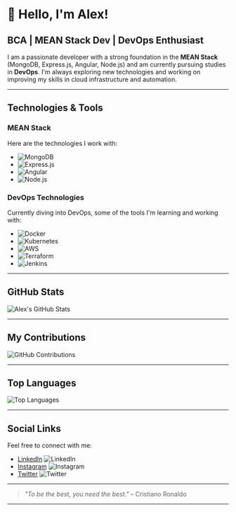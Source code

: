 # 👋 Hello, I'm Alex!

## BCA | MEAN Stack Dev | DevOps Enthusiast

I am a passionate developer with a strong foundation in the **MEAN Stack** (MongoDB, Express.js, Angular, Node.js) and am currently pursuing studies in **DevOps**. I'm always exploring new technologies and working on improving my skills in cloud infrastructure and automation.

---

## Technologies & Tools

### **MEAN Stack**
Here are the technologies I work with:

- ![MongoDB](https://img.shields.io/badge/-MongoDB-47A248?style=flat&logo=mongodb&logoColor=white)
- ![Express.js](https://img.shields.io/badge/-Express.js-000000?style=flat&logo=express&logoColor=white)
- ![Angular](https://img.shields.io/badge/-Angular-DD0031?style=flat&logo=angular&logoColor=white)
- ![Node.js](https://img.shields.io/badge/-Node.js-339933?style=flat&logo=node.js&logoColor=white)

### **DevOps Technologies**
Currently diving into DevOps, some of the tools I'm learning and working with:

- ![Docker](https://img.shields.io/badge/-Docker-2496ED?style=flat&logo=docker&logoColor=white)
- ![Kubernetes](https://img.shields.io/badge/-Kubernetes-326CE5?style=flat&logo=kubernetes&logoColor=white)
- ![AWS](https://img.shields.io/badge/-AWS-232F3E?style=flat&logo=amazon-aws&logoColor=white)
- ![Terraform](https://img.shields.io/badge/-Terraform-7B42BC?style=flat&logo=terraform&logoColor=white)
- ![Jenkins](https://img.shields.io/badge/-Jenkins-D24939?style=flat&logo=jenkins&logoColor=white)

---

## GitHub Stats

![Alex's GitHub Stats](https://github-readme-stats.vercel.app/api?username=alexjjose&show_icons=true&hide_title=true&count_private=true&hide=prs&theme=tokyonight)

---

## My Contributions

![GitHub Contributions](https://github-readme-streak-stats.herokuapp.com/?user=alexjjose&theme=tokyonight)

---

## Top Languages

![Top Languages](https://github-readme-stats.vercel.app/api/top-langs/?username=alexjjose&layout=compact&theme=tokyonight)

---

## Social Links

Feel free to connect with me:

- [LinkedIn](https://www.linkedin.com/in/your-linkedin-profile) ![LinkedIn](https://img.shields.io/badge/-LinkedIn-0A66C2?style=flat&logo=linkedin&logoColor=white)
- [Instagram](https://www.instagram.com/your-instagram-profile) ![Instagram](https://img.shields.io/badge/-Instagram-E4405F?style=flat&logo=instagram&logoColor=white)
- [Twitter](https://twitter.com/your-twitter-profile) ![Twitter](https://img.shields.io/badge/-Twitter-1DA1F2?style=flat&logo=twitter&logoColor=white)

---

> *"To be the best, you need the best."* – Cristiano Ronaldo


---


